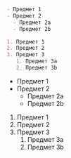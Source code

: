 ```md
- Предмет 1
- Предмет 2
  - Предмет 2a
  - Предмет 2b

1. Предмет 1
2. Предмет 2
3. Предмет 3
   1. Предмет 3a
   2. Предмет 3b
```

- Предмет 1
- Предмет 2
    - Предмет 2a
    - Предмет 2b

1. Предмет 1
2. Предмет 2
3. Предмет 3
    1. Предмет 3a
    2. Предмет 3b
